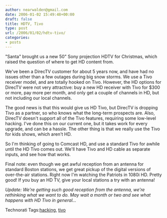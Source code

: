 ```yaml
---
author: nearwalden@gmail.com
date: 2006-01-02 15:49:48+00:00
draft: false
title: HDTV, Tivo
type: post
url: /2006/01/02/hdtv-tivo/
categories:
- posts
---
```


"Santa" brought us a new 50" Sony projection HDTV for Christmas, which raised the question of where to get HD content from.  





We've been a DirecTV customer for about 5 years now, and have had no issues other than a few outages during big snow storms.  We use a Tivo receiver model, and are totally hooked on Tivo.  However, the HD options for DirecTV were not very attractive:  buy a new HD receiver with Tivo for $300 or more, pay more per month, and only get a couple of channels in HD, but not including our local channels.





The good news is that this would give us HD Tivo, but DirecTV is dropping Tivo as a partner, so who knows what the long-term prospects are.  Also, DirecTV doesn't support all of the Tivo features, requiring some low-level hacking.  I've done this on our current one, but it takes work for every upgrade, and can be a hassle.  The other thing is that we really use the Tivo for kids shows, which aren't HD.





So I'm thinking of going to Comcast HD, and use a standard Tivo for awhile until the HD Tivo comes out.  We'll have Tivo and HD cable as separate inputs, and see how that works.





Final note:  even though we get awful reception from an antenna for standard Boston stations, we get great pickup of the digital versions of over-the-air stations.  Right now I'm watching the Patriots in 1080i HD.  Pretty good!  If you buy an HD TV, give your local stations a try with an antenna!





_Update:  We're getting such good reception from the antenna, we're rethinking what we want to do.  May wait a month or two and see what happens with HD Tivo in general…_









Technorati Tags:[hacking](//technorati.com/tag/hacking"), [tivo](//technorati.com/tag/tivo")











